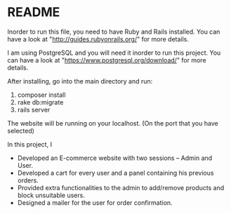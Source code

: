# README

Inorder to run this file, you need to have Ruby and Rails installed. 
You can have a look at "http://guides.rubyonrails.org/" for more details.

I am using PostgreSQL and you will need it inorder to run this project. 
You can have a look at "https://www.postgresql.org/download/" for more details.

After installing, go into the main directory and run: 
1. composer install
2. rake db:migrate
3. rails server

The website will be running on your localhost. (On the port that you have selected)

In this project, I

- Developed an E-commerce website with two sessions – Admin and User.
- Developed a cart for every user and a panel containing his previous orders.
- Provided extra functionalities to the admin to add/remove products and block unsuitable users.
- Designed a mailer for the user for order confirmation.

